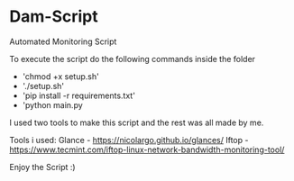 # Dam-Script
Automated Monitoring Script

To execute the script do the following commands inside the folder
  - 'chmod +x setup.sh'
  - './setup.sh'
  - 'pip install -r requirements.txt'
  - 'python main.py
 

I used two tools to make this script and the rest was all made by me.

Tools i used:
  Glance - https://nicolargo.github.io/glances/ 
  Iftop - https://www.tecmint.com/iftop-linux-network-bandwidth-monitoring-tool/
  
Enjoy the Script :)
